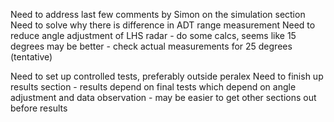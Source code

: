 Need to address last few comments by Simon on the simulation section
Need to solve why there is difference in ADT range measurement
Need to reduce angle adjustment of LHS radar - do some calcs, seems like 15 degrees may be better
	- check actual measurements for 25 degrees (tentative)

Need to set up controlled tests, preferably outside peralex
Need to finish up results section 
	- results depend on final tests which depend on angle adjustment and data observation
	- may be easier to get other sections out before results
